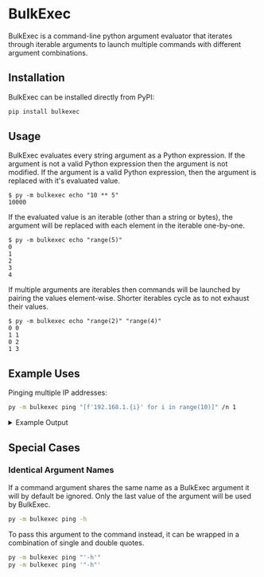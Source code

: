 # BulkExec
BulkExec is a command-line python argument evaluator that iterates through iterable arguments to launch multiple commands with different argument combinations.

## Installation
BulkExec can be installed directly from PyPI:
```bash
pip install bulkexec
```

## Usage
BulkExec evaluates every string argument as a Python expression. If the argument is not a valid Python expression then the argument is not modified. If the argument is a valid Python expression, then the argument is replaced with it's evaluated value.
```shell
$ py -m bulkexec echo "10 ** 5"
10000
```

If the evaluated value is an iterable (other than a string or bytes), the argument will be replaced with each element in the iterable one-by-one.
```shell
$ py -m bulkexec echo "range(5)"
0
1
2
3
4
```
If multiple arguments are iterables then commands will be launched by pairing the values element-wise. Shorter iterables cycle as to not exhaust their values.
```shell
$ py -m bulkexec echo "range(2)" "range(4)"
0 0
1 1
0 2
1 3
```
## Example Uses
Pinging multiple IP addresses:
```bash
py -m bulkexec ping "[f'192.168.1.{i}' for i in range(10)]" /n 1
```
<details>
    <summary>Example Output</summary>
    Pinging 192.168.1.0 with 32 bytes of data:
    Reply from 192.168.1.162: Destination host unreachable.

    Ping statistics for 192.168.1.0:
        Packets: Sent = 1, Received = 1, Lost = 0 (0% loss),

    Pinging 192.168.1.1 with 32 bytes of data:
    Reply from 192.168.1.1: bytes=32 time=23ms TTL=64

    Ping statistics for 192.168.1.1:
        Packets: Sent = 1, Received = 1, Lost = 0 (0% loss),
    Approximate round trip times in milli-seconds:
        Minimum = 23ms, Maximum = 23ms, Average = 23ms

    Pinging 192.168.1.2 with 32 bytes of data:
    Reply from 192.168.1.162: Destination host unreachable.

    Ping statistics for 192.168.1.2:
        Packets: Sent = 1, Received = 1, Lost = 0 (0% loss),
</details>

## Special Cases
### Identical Argument Names
If a command argument shares the same name as a BulkExec argument it will by default be ignored. Only the last value of the argument will be used by BulkExec.
```bash
py -m bulkexec ping -h 
```
To pass this argument to the command instead, it can be wrapped in a combination of single and double quotes.
```bash
py -m bulkexec ping "'-h'"
py -m bulkexec ping '"-h"'
```